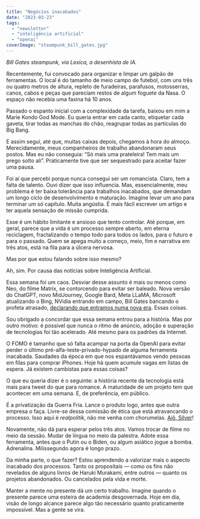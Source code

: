 ```yaml
---
title: "Negócios inacabados"
date: "2023-03-23"
tags: 
  - "newsletter"
  - "inteligência artificial"
  - "openai"
coverImage: "steampunk_bill_gates.jpg"
---
```


_Bill Gates steampunk, via Lexica, a desenhista de IA._

Recentemente, fui convocado para organizar e limpar um galpão de ferramentas. O local é do tamanho de meio campo de futebol, com uns três ou quatro metros de altura, repleto de furadeiras, parafusos, motosserras, canos, cabos e peças que pareciam restos de algum foguete da Nasa. O espaço não recebia uma faxina há 10 anos.

Passado o espanto inicial com a complexidade da tarefa, baixou em mim a Marie Kondo God Mode. Eu queria entrar em cada canto, etiquetar cada gaveta, tirar todas as manchas do chão, reagrupar todas as partículas do Big Bang.

E assim segui, até que, muitas caixas depois, chegamos à hora do almoço. Merecidamente, meus companheiros de trabalho abandonaram seus postos. Mas eu não conseguia: “Só mais uma prateleira! Tem mais um prego solto ali”. Praticamente tive que ser sequestrado para aceitar fazer uma pausa.

Foi aí que percebi porque nunca consegui ser um romancista. Claro, tem a falta de talento. Ouvi dizer que isso influencia. Mas, essencialmente, meu problema é ter baixa tolerância para trabalhos inacabados, que demandam um longo ciclo de desenvolvimento e maturação. Imagine levar um ano para terminar um só capítulo. Muita angústia. É mais fácil escrever um artigo e ter aquela sensação de missão cumprida.

Esse é um hábito limitante e ansioso que tento controlar. Até porque, em geral, parece que a vida é um processo sempre aberto, em eterna reciclagem, fractalizando o tempo todo para todos os lados, para o futuro e para o passado. Quem se apega muito a começo, meio, fim e narrativa em três atos, está na fila para a úlcera nervosa.

Mas por que estou falando sobre isso mesmo?

Ah, sim. Por causa das notícias sobre Inteligência Artificial.

Essa semana foi um caos. Desviar desse assunto é mais ou menos como Neo, do filme Matrix, se contorcendo para evitar ser baleado. Nova versão do ChatGPT, novo MidJourney, Google Bard, Meta LLaMA, Microsoft atualizando o Bing, NVidia entrando em campo, Bill Gates bancando o profeta atrasado, [declarando que entramos numa nova era](https://www.gatesnotes.com/The-Age-of-AI-Has-Begun). Essas coisas.

Sou obrigado a concordar que essa semana entrou para a história. Mas por outro motivo: é possível que nunca o ritmo de anúncio, adoção e superação de tecnologias foi tão acelerado. Até mesmo para os padrões da Internet.

O FOMO é tamanho que só falta acampar na porta da OpenAI para evitar perder o último pré-alfa-teste-privado-hypado de alguma ferramenta inacabada. Saudades da época em que nos espantávamos vendo pessoas em filas para comprar iPhones. Hoje há quem acumule vagas em listas de espera. Já existem cambistas para essas coisas?

O que eu queria dizer é o seguinte: a história recente da tecnologia está mais para tweet do que para romance. A maturidade de um projeto tem que acontecer em uma semana. E, de preferência, em público.

É a privatização da Guerra Fria. Lance o produto logo, antes que outra empresa o faça. Livre-se dessa comissão de ética que está atravancando o processo. Isso aqui é _realpolitik_, não me venha com chorumelas. [Aiô, Silver](https://www.youtube.com/watch?v=UdxMzfcW92A)!

Novamente, não dá para esperar pelos três atos. Vamos trocar de filme no meio da sessão. Mudar de língua no meio da palestra. Adote essa ferramenta, antes que o Putin ou o Biden, ou algum asiático jogue a bomba. Adrenalina. Milissegundo agora é longo prazo.

Da minha parte, o que fazer? Estou aprendendo a valorizar mais o aspecto inacabado dos processos. Tanto os propositais — como os fins não revelados de alguns livros de Haruki Murakami, entre outros — quanto os projetos abandonados. Ou cancelados pela vida e morte.

Manter a mente no presente dá um certo trabalho. Imagine quando o presente parece uma esteira de academia desgovernada. Hoje em dia, visão de longo alcance parece algo tão necessário quanto praticamente impossível. Mas a gente se vira.
